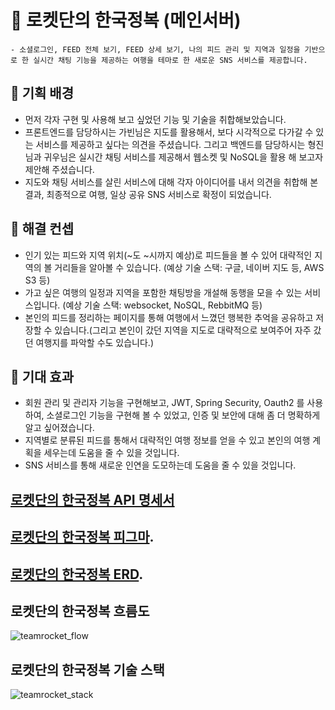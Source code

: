 # 🚀  로켓단의 한국정복 (메인서버)
    - 소셜로그인, FEED 전체 보기, FEED 상세 보기, 나의 피드 관리 및 지역과 일정을 기반으로 한 실시간 채팅 기능을 제공하는 여행을 테마로 한 새로운 SNS 서비스를 제공합니다.

## **💪 기획 배경**

- 먼저 각자 구현 및 사용해 보고 싶었던 기능 및 기술을 취합해보았습니다.
- 프론트엔드를 담당하시는 가빈님은 지도를 활용해서, 보다 시각적으로 다가갈 수 있는 서비스를 제공하고 싶다는 의견을 주셨습니다. 그리고 백엔드를 담당하시는 형진님과 귀우님은 실시간 채팅 서비스를 제공해서 웹소켓 및 NoSQL을 활용 해 보고자 제안해 주셨습니다.
- 지도와 채팅 서비스를 살린 서비스에 대해 각자 아이디어를 내서 의견을 취합해 본 결과, 최종적으로 여행, 일상 공유 SNS 서비스로 확정이 되었습니다.

## **💪 해결 컨셉**

- 인기 있는 피드와 지역 위치(~도 ~시까지 예상)로 피드들을 볼 수 있어 대략적인 지역의 볼 거리들을 알아볼 수 있습니다.
(예상 기술 스택: 구글, 네이버 지도 등, AWS S3 등)
- 가고 싶은 여행의 일정과 지역을 포함한 채팅방을 개설해 동행을 모을 수 있는 서비스입니다.
(예상 기술 스택: websocket, NoSQL, RebbitMQ 등)
- 본인의 피드를 정리하는 페이지를 통해 여행에서 느꼈던 행복한 추억을 공유하고 저장할 수 있습니다.(그리고 본인이 갔던 지역을 지도로 대략적으로 보여주어 자주 갔던 여행지를 파악할 수도 있습니다.)

## **💪 기대 효과**

- 회원 관리 및 관리자 기능을 구현해보고, JWT, Spring Security, Oauth2 를 사용하여, 소셜로그인 기능을 구현해 볼 수 있었고, 인증 및 보안에 대해 좀 더 명확하게 알고 싶어졌습니다.
- 지역별로 분류된 피드를 통해서 대략적인 여행 정보를 얻을 수 있고 본인의 여행 계획을 세우는데 도움을 줄 수 있을 것입니다.
- SNS 서비스를 통해 새로운 인연을 도모하는데 도움을 줄 수 있을 것입니다.

## [로켓단의 한국정복 API 명세서](https://nebula-catboat-ea3.notion.site/API-f8e38669f5ff4a1ca76c02379a44413a)

## [로켓단의 한국정복 피그마](https://www.figma.com/file/SMJ8qB7DGRhI7SmovOpD3c/%EB%A1%9C%EC%BC%93%EB%8B%A8-%ED%94%BC%EA%B7%B8%EB%A7%88?node-id=1%3A206).

## [로켓단의 한국정복 ERD](https://www.erdcloud.com/d/mBqzY3pZMaAueigMB).

## 로켓단의 한국정복 흐름도
![teamrocket_flow](https://user-images.githubusercontent.com/67041069/201720670-b2ed40b8-da11-4f89-833b-fd8573a47676.png)

## 로켓단의 한국정복 기술 스택
![teamrocket_stack](https://user-images.githubusercontent.com/67041069/201720679-cc43212e-969b-4577-9bd8-2bf195cd72ce.png)

